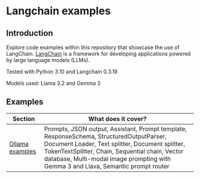 # Langchain examples

## Introduction

Explore code examples within this repository that showcase the use of LangChain.
[LangChain](https://python.langchain.com/docs/introduction/) is a framework for developing applications powered by large language models (LLMs).

Tested with Python 3.10 and Langchain 0.3.19

Models used: Llama 3.2 and Gemma 3


## Examples
| **Section**               | **What does it cover?**                                                                                                                                                                                                                                                              |
|---------------------------|--------------------------------------------------------------------------------------------------------------------------------------------------------------------------------------------------------------------------------------------------------------------------------------|
| [Ollama examples](ollama) | Prompts, JSON output, Assistant, Prompt template, ResponseSchema, StructuredOutputParser, Document Loader, Text splitter, Document splitter, TokenTextSplitter, Chain, Sequential chain, Vector database, Multi-modal image prompting with Gemma 3 and Llava, Semantic prompt router |



